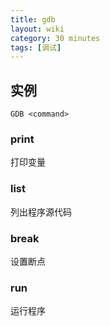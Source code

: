 ```yaml
---
title: gdb
layout: wiki
category: 30 minutes
tags: [调试]
---
```


## 实例

~~~
GDB <command>
~~~

### print

打印变量

### list

列出程序源代码

### break

设置断点

### run

运行程序
